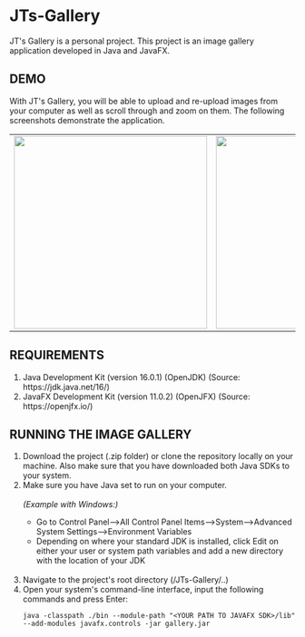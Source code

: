 # JTs-Gallery
JT's Gallery is a personal project. This project is an image gallery application developed in Java and JavaFX.

<h2>DEMO</h2>

With JT's Gallery, you will be able to upload and re-upload images from your computer as well as scroll
through and zoom on them. The following screenshots demonstrate the application.

<table>
<td><img src="https://user-images.githubusercontent.com/84116849/128273531-2679db68-3984-4067-bb3c-afcae8982199.png" width=340></td>
<td><img src="https://user-images.githubusercontent.com/84116849/128273546-185a7093-7a92-49a4-80fa-796a67644e17.png" width=340></td>
<td><img src="https://user-images.githubusercontent.com/84116849/128273552-9939d931-16ac-46c4-881a-8911d3234692.png" width=340></td>
</table>

<h2>REQUIREMENTS</h2>
<ol>
  <li>Java Development Kit (version 16.0.1) (OpenJDK) (Source: https://jdk.java.net/16/)</li>
  <li>JavaFX Development Kit (version 11.0.2) (OpenJFX) (Source: https://openjfx.io/)</li>
  </ol>
  

<h2>RUNNING THE IMAGE GALLERY</h2>
<ol>
  <li>Download the project (.zip folder) or clone the repository locally on your machine. Also make sure that you have downloaded both Java SDKs to your system.</li>
  <li>Make sure you have Java set to run on your computer.</li><br/>
  <i>(Example with Windows:)</i><br/>
  <ul>
    
  <li>Go to Control Panel-->All Control Panel Items-->System-->Advanced System Settings-->Environment Variables</li>
  <li>Depending on where your standard JDK is installed, click Edit on either your user or system path variables and add a new directory with the location of your JDK</li>
  </ul>
  <br/>
  <li>Navigate to the project's root directory (/JTs-Gallery/..)</li>
  <li>Open your system's command-line interface, input the following commands and press Enter:
  
    java -classpath ./bin --module-path "<YOUR PATH TO JAVAFX SDK>/lib" --add-modules javafx.controls -jar gallery.jar
  </li>
  </ol>
